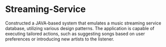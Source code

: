 # Streaming-Service
Constructed a JAVA-based system that emulates a music streaming service database, utilizing various design patterns. The application is capable of executing tailored actions, such as suggesting songs based on user preferences or introducing new artists to the listener.
